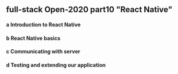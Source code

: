 ## full-stack Open-2020 part10  "React Native"

#### a  Introduction to React Native
#### b  React Native basics
#### c  Communicating with server
#### d  Testing and extending our application
